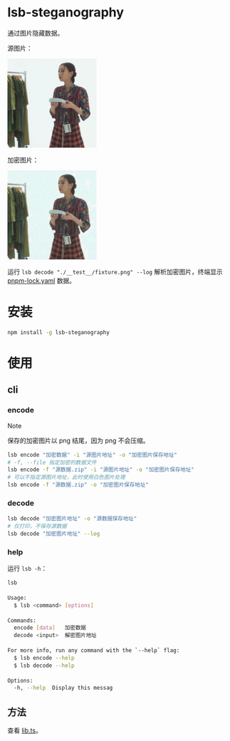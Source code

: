 # lsb-steganography

通过图片隐藏数据。

<p>
  <p>
    源图片：
  </p>
  <img width="200" src="./__test__/fixture.jpg" />
  <p>
    加密图片：
  </p>
  <img width="200" src="./__test__/fixture.png" />
</p>

运行 `lsb decode "./__test__/fixture.png" --log` 解析加密图片，终端显示 [pnpm-lock.yaml](./pnpm-lock.yaml) 数据。

# 安装

```bash
npm install -g lsb-steganography
```

# 使用

## cli

### encode

> [!NOTE]
> 保存的加密图片以 png 结尾，因为 png 不会压缩。

```bash
lsb encode "加密数据" -i "源图片地址" -o "加密图片保存地址"
# -f, --file 指定加密的数据文件
lsb encode -f "源数据.zip" -i "源图片地址" -o "加密图片保存地址"
# 可以不指定源图片地址，此时使用白色图片处理
lsb encode -f "源数据.zip" -o "加密图片保存地址"
```

### decode

```bash
lsb decode "加密图片地址" -o "源数据保存地址"
# 仅打印，不保存源数据
lsb decode "加密图片地址" --log
```

### help

运行 `lsb -h`：

```bash
lsb

Usage:
  $ lsb <command> [options]

Commands:
  encode [data]   加密数据
  decode <input>  解密图片地址

For more info, run any command with the `--help` flag:
  $ lsb encode --help
  $ lsb decode --help

Options:
  -h, --help  Display this messag
```

## 方法

查看 [lib.ts](/src/lib.ts)。
